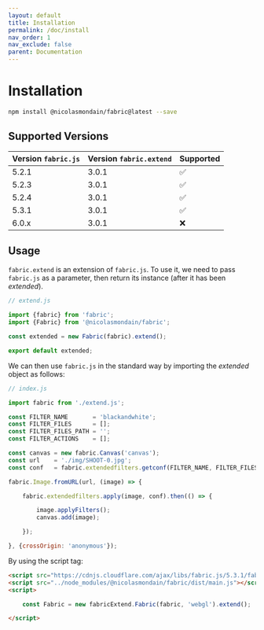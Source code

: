 ```yaml
---
layout: default
title: Installation
permalink: /doc/install
nav_order: 1
nav_exclude: false
parent: Documentation
---
```


# Installation

```bash
npm install @nicolasmondain/fabric@latest --save
```
## Supported Versions

| Version `fabric.js` | Version `fabric.extend` | Supported |
| ------------------- | ----------------------- | --------- |
| 5.2.1               | 3.0.1                   | ✅        |
| 5.2.3               | 3.0.1                   | ✅        |
| 5.2.4               | 3.0.1                   | ✅        |
| 5.3.1               | 3.0.1                   | ✅        |
| 6.0.x               | 3.0.1                   | ❌        |

## Usage

`fabric.extend` is an extension of `fabric.js`.
To use it, we need to pass `fabric.js` as a parameter, then return its instance (after it has been _extended_).

```javascript
// extend.js

import {fabric} from 'fabric';
import {Fabric} from '@nicolasmondain/fabric';

const extended = new Fabric(fabric).extend();

export default extended;
```
We can then use `fabric.js` in the standard way by importing the _extended_ object as follows:

```javascript
// index.js

import fabric from './extend.js';

const FILTER_NAME       = 'blackandwhite';
const FILTER_FILES      = [];
const FILTER_FILES_PATH = '';
const FILTER_ACTIONS    = [];

const canvas = new fabric.Canvas('canvas');
const url    = './img/SHOOT-0.jpg';
const conf   = fabric.extendedfilters.getconf(FILTER_NAME, FILTER_FILES, FILTER_FILES_PATH, FILTER_ACTIONS);

fabric.Image.fromURL(url, (image) => {

	fabric.extendedfilters.apply(image, conf).then(() => {

		image.applyFilters();
		canvas.add(image);

	});

}, {crossOrigin: 'anonymous'});

```
By using the script tag:

```html
<script src="https://cdnjs.cloudflare.com/ajax/libs/fabric.js/5.3.1/fabric.min.js" integrity="sha512-CeIsOAsgJnmevfCi2C7Zsyy6bQKi43utIjdA87Q0ZY84oDqnI0uwfM9+bKiIkI75lUeI00WG/+uJzOmuHlesMA==" crossorigin="anonymous" referrerpolicy="no-referrer"></script>
<script src="../node_modules/@nicolasmondain/fabric/dist/main.js"></script>
<script>

	const Fabric = new fabricExtend.Fabric(fabric, 'webgl').extend();

</script>
```
